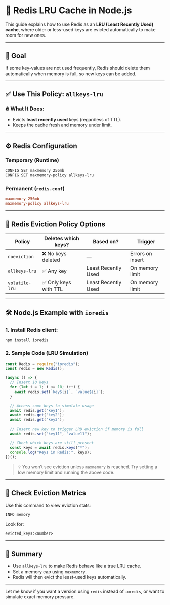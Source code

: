 # 🧠 Redis LRU Cache in Node.js

This guide explains how to use Redis as an **LRU (Least Recently Used) cache**, where older or less-used keys are evicted automatically to make room for new ones.

---

## 🚀 Goal

If some key-values are not used frequently, Redis should delete them automatically when memory is full, so new keys can be added.

---

## ✅ Use This Policy: `allkeys-lru`

### 🔥 What It Does:
- Evicts **least recently used** keys (regardless of TTL).
- Keeps the cache fresh and memory under limit.

---

## ⚙️ Redis Configuration

### Temporary (Runtime)
```bash
CONFIG SET maxmemory 256mb
CONFIG SET maxmemory-policy allkeys-lru
```

### Permanent (`redis.conf`)
```conf
maxmemory 256mb
maxmemory-policy allkeys-lru
```

---

## 📘 Redis Eviction Policy Options

| Policy           | Deletes which keys?                        | Based on?             | Trigger            |
|------------------|--------------------------------------------|------------------------|---------------------|
| `noeviction`     | ❌ No keys deleted                         | —                      | Errors on insert    |
| `allkeys-lru`    | ✅ Any key                                 | Least Recently Used    | On memory limit     |
| `volatile-lru`   | ✅ Only keys with TTL                      | Least Recently Used    | On memory limit     |

---

## 🛠️ Node.js Example with `ioredis`

### 1. Install Redis client:
```bash
npm install ioredis
```

### 2. Sample Code (LRU Simulation)
```js
const Redis = require("ioredis");
const redis = new Redis();

(async () => {
  // Insert 10 keys
  for (let i = 1; i <= 10; i++) {
    await redis.set(`key${i}`, `value${i}`);
  }

  // Access some keys to simulate usage
  await redis.get("key1");
  await redis.get("key2");
  await redis.get("key3");

  // Insert new key to trigger LRU eviction if memory is full
  await redis.set("key11", "value11");

  // Check which keys are still present
  const keys = await redis.keys("*");
  console.log("Keys in Redis:", keys);
})();
```

> 💡 You won’t see eviction unless `maxmemory` is reached. Try setting a low memory limit and running the above code.

---

## 🧪 Check Eviction Metrics

Use this command to view eviction stats:
```bash
INFO memory
```

Look for:
```text
evicted_keys:<number>
```

---

## 📌 Summary

- Use `allkeys-lru` to make Redis behave like a true LRU cache.
- Set a memory cap using `maxmemory`.
- Redis will then evict the least-used keys automatically.

---

Let me know if you want a version using `redis` instead of `ioredis`, or want to simulate exact memory pressure.